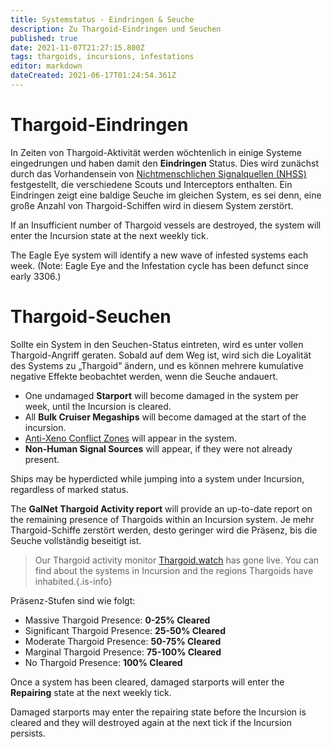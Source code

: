 ```yaml
---
title: Systemstatus - Eindringen & Seuche
description: Zu Thargoid-Eindringen und Seuchen
published: true
date: 2021-11-07T21:27:15.800Z
tags: thargoids, incursions, infestations
editor: markdown
dateCreated: 2021-06-17T01:24:54.361Z
---
```


# Thargoid-Eindringen
In Zeiten von Thargoid-Aktivität werden wöchtenlich in einige Systeme eingedrungen und haben damit den **Eindringen** Status. Dies wird zunächst durch das Vorhandensein von [Nichtmenschlichen Signalquellen (NHSS)](/en/nhss) festgestellt, die verschiedene Scouts und Interceptors enthalten. Ein Eindringen zeigt eine baldige Seuche im gleichen System, es sei denn, eine große Anzahl von Thargoid-Schiffen wird in diesem System zerstört.

If an Insufficient number of Thargoid vessels are destroyed, the system will enter the Incursion state at the next weekly tick.

The Eagle Eye system will identify a new wave of infested systems each week. (Note: Eagle Eye and the Infestation cycle has been defunct since early 3306.)

# Thargoid-Seuchen
Sollte ein System in den Seuchen-Status eintreten, wird es unter vollen Thargoid-Angriff geraten. Sobald auf dem Weg ist, wird sich die Loyalität des Systems zu „Thargoid“ ändern, und es können mehrere kumulative negative Effekte beobachtet werden, wenn die Seuche andauert.

- One undamaged **Starport** will become damaged in the system per week, until the Incursion is cleared.
- All **Bulk Cruiser Megaships** will become damaged at the start of the incursion.
- [Anti-Xeno Conflict Zones](/en/conflict-zones) will appear in the system.
- **Non-Human Signal Sources** will appear, if they were not already present.

Ships may be hyperdicted while jumping into a system under Incursion, regardless of marked status.

The **GalNet Thargoid Activity report** will provide an up-to-date report on the remaining presence of Thargoids within an Incursion system. Je mehr Thargoid-Schiffe zerstört werden, desto geringer wird die Präsenz, bis die Seuche vollständig beseitigt ist.

> Our Thargoid activity monitor [Thargoid.watch](https://www.thargoid.watch/) has gone live. You can find about the systems in Incursion and the regions Thargoids have inhabited.{.is-info}


Präsenz-Stufen sind wie folgt:

- Massive Thargoid Presence: **0-25% Cleared**
- Significant Thargoid Presence: **25-50% Cleared**
- Moderate Thargoid Presence: **50-75% Cleared**
- Marginal Thargoid Presence: **75-100% Cleared**
- No Thargoid Presence: **100% Cleared**

Once a system has been cleared, damaged starports will enter the **Repairing** state at the next weekly tick.

Damaged starports may enter the repairing state before the Incursion is cleared and they will destroyed again at the next tick if the Incursion persists.